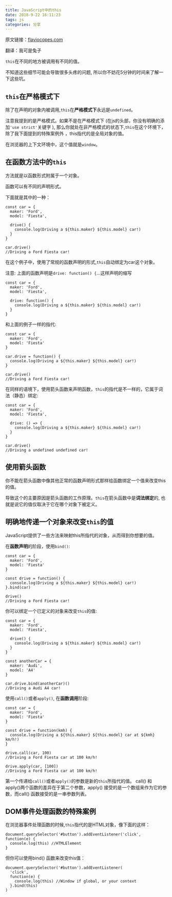 ```yaml
---
title: JavaScript中的this
date: 2018-9-22 16:11:23
tags: js
categories: 分享
---
```


原文链接：[flaviocopes.com](https://flaviocopes.com/javascript-this/)

翻译：我可是兔子

`this`在不同的地方被调用有不同的值。

不知道这些细节可能会导致很多头疼的问题, 所以你不妨花5分钟的时间来了解一下这些坑。

## `this`在严格模式下

除了在声明的对象内被调用,`this`在**严格模式下**永远是`undefined`。

注意我提到的是严格模式。如果不是在严格模式下 (在js的头部，你没有明确的添加`'use strict'`关键字 ), 那么你就处在非严格模式的状态下,`this`在这个环境下， 除了我下面提到的特殊案例外 ，this指代的是全局对象的值。

在浏览器的上下文环境中，这个值就是`window`。

## 在函数方法中的`this`

方法就是以函数形式附属于一个对象。

函数可以有不同的声明形式。

下面就是其中的一种：

```
const car = {
  maker: 'Ford',
  model: 'Fiesta',

  drive() {
    console.log(Driving a ${this.maker} ${this.model} car!)
  }
}

car.drive()
//Driving a Ford Fiesta car!
```

在这个例子中，使用了常规的函数声明的形式,`this`自动绑定为car这个对象。

注意: 上面的函数声明是`drive: function() {`…这样声明的缩写

```
const car = {
  maker: 'Ford',
  model: 'Fiesta',

  drive: function() {
    console.log(Driving a ${this.maker} ${this.model} car!)
  }
}
```

和上面的例子一样的指代:

```
const car = {
  maker: 'Ford',
  model: 'Fiesta'
}

car.drive = function() {
  console.log(Driving a ${this.maker} ${this.model} car!)
}

car.drive()
//Driving a Ford Fiesta car!
```

在同样的语境下，使用箭头函数来声明函数，`this`的指代是不一样的，它属于词法（静态）绑定:

```
const car = {
  maker: 'Ford',
  model: 'Fiesta',

  drive: () => {
    console.log(Driving a ${this.maker} ${this.model} car!)
  }
}

car.drive()
//Driving a undefined undefined car!
```

## 使用箭头函数

你不能在箭头函数中像其他正常的函数声明形式那样给函数绑定一个值来改变this的值。

导致这个的主要原因是箭头函数的工作原理。`this`在箭头函数中是**词法绑定**的, 也就是说它的值仅取决于它在哪个对象下被定义。

## 明确地传递一个对象来改变`this`的值

JavaScript提供了一些方法来映射this所指代的对象，从而得到你想要的值。

在**函数声明**的阶段，使用`bind()`:

```
const car = {
  maker: 'Ford',
  model: 'Fiesta'
}

const drive = function() {
  console.log(Driving a ${this.maker} ${this.model} car!)
}.bind(car)

drive()
//Driving a Ford Fiesta car!
```

你可以绑定一个已定义的对象来改变`this`的值:

```
const car = {
  maker: 'Ford',
  model: 'Fiesta',

  drive() {
    console.log(Driving a ${this.maker} ${this.model} car!)
  }
}

const anotherCar = {
  maker: 'Audi',
  model: 'A4'
}

car.drive.bind(anotherCar)()
//Driving a Audi A4 car!
```

使用`call()`或者`apply()`, 在**函数调用**阶段:

```
const car = {
  maker: 'Ford',
  model: 'Fiesta'
}

const drive = function(kmh) {
  console.log(Driving a ${this.maker} ${this.model} car at ${kmh} km/h!)
}

drive.call(car, 100)
//Driving a Ford Fiesta car at 100 km/h!

drive.apply(car, [100])
//Driving a Ford Fiesta car at 100 km/h!
```

第一个传递给`call()`或者`apply()`的参数是新的`this`所指代的值。 call() 和 apply()两个函数的差异在于第二个参数，apply() 接受的是一个数组来作为它的参数，而call() 函数接受的是一串参数列表。

## DOM事件处理函数的特殊案例

在浏览器事件处理函数的时候,`this`指代的是HTML对象，像下面的这样：

```
document.querySelector('#button').addEventListener('click', function(e) {
  console.log(this) //HTMLElement
}
```

但你可以使用bind() 函数来改变this值：

```
document.querySelector('#button').addEventListener(
  'click',
  function(e) {
    console.log(this) //Window if global, or your context
  }.bind(this)
)
```
